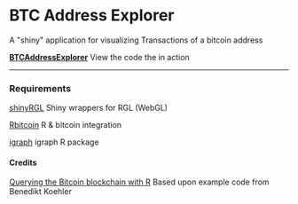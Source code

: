 BTC Address Explorer
========================================================

A "shiny" application for visualizing Transactions of a bitcoin address

[**BTCAddressExplorer**](https://jacob-govshteyn.shinyapps.io/BTCAddressExplorer/) 
View the code the in action 

---


### Requirements


[shinyRGL](https://github.com/trestletech/shinyRGL) Shiny wrappers for RGL (WebGL)

[Rbitcoin](https://github.com/jangorecki/Rbitcoin) R & bitcoin integration

[igraph](https://github.com/igraph/rigraph) igraph R package

#### Credits

[Querying the Bitcoin blockchain with R](http://beautifuldata.net/2015/01/querying-the-bitcoin-blockchain-with-r/) Based upon example code from Benedikt Koehler




